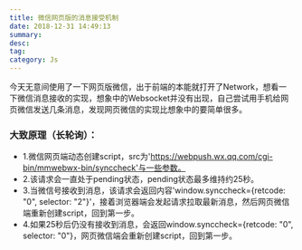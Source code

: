 ```yaml
---
title: 微信网页版的消息接受机制
date: 2018-12-31 14:49:13
summary: 
desc: 
tag: 
category: Js
---
```

今天无意间使用了一下网页版微信，出于前端的本能就打开了Network，想看一下微信消息接收的实现，想象中的Websocket并没有出现，自己尝试用手机给网页微信发送几条消息，发现网页微信的实现比想象中的要简单很多。
### 大致原理（长轮询）：
- 1.微信网页端动态创建script，src为'https://webpush.wx.qq.com/cgi-bin/mmwebwx-bin/synccheck'与一些参数。
- 2.该请求会一直处于pending状态，pending状态最多维持约25秒。
- 3.当微信号接收到消息，该请求会返回内容'window.synccheck={retcode: "0", selector: "2"}'，接着浏览器端会发起请求拉取最新消息，然后网页微信端重新创建script，回到第一步。
- 4.如果25秒后仍没有接收到消息，会返回window.synccheck={retcode: "0", selector: "0"}，网页微信端会重新创建script，回到第一步。

